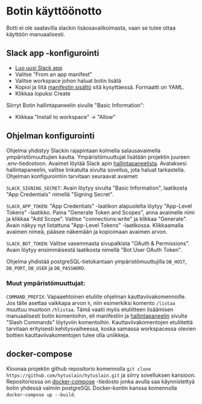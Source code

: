 # Botin käyttöönotto

Botti ei ole saatavilla slackin lisäosavalikoimasta, vaan se tulee ottaa käyttöön manuaalisesti.

## Slack app -konfigurointi

- [Luo uusi Slack app](https://api.slack.com/apps?new_app=1&ref=bolt_start_hub)
- Valitse "From an app manifest"
- Valitse workspace johon haluat botin lisätä
- Kopioi ja liitä [manifestin sisältö](<https://github.com/hytuslain/hytuslain/blob/master/docs/manifest.yml>) sitä kysyttäessä. Formaatti on YAML.
- Klikkaa lopuksi Create

Siirryt Botin hallintapaneelin sivulle "Basic Information":

- Klikkaa "Install to workspace" -> "Allow"

## Ohjelman konfigurointi

Ohjelma yhdistyy Slackin rajapintaan kolmella salausavaimella ympäristömuuttujien kautta. Ympäristömuuttujat lisätään projektin juureen .env-tiedostoon. Avaimet löytää Slack apin [hallintapaneelista](https://api.slack.com/apps/). Avataksesi hallintapaneelin, valitse linkatulta sivulta sovellus, jota haluat tarkastella. Ohjelman konfigurointiin tarvitaan seuraavat avaimet:

`SLACK_SIGNING_SECRET`: Avain löytyy sivulta "Basic Information", laatikosta "App Credentials" nimellä "Signing Secret".

`SLACK_APP_TOKEN`: "App Credentials" -laatikon alapuolelta löytyy "App-Level Tokens" -laatikko. Paina "Generate Token and Scopes", anna avaimelle nimi ja klikkaa "Add Scope". Valitse "connections:write" ja klikkaa "Generate". Avain näkyy nyt listattuna "App-Level Tokens" -laatikossa. Klikkaamalla avaimen nimeä, pääsee näkemään ja kopioimaan avaimen arvon.

`SLACK_BOT_TOKEN`: Valitse vasemmasta sivupalkista "OAuth & Permissions". Avain löytyy ensimmäisestä laatikosta nimellä "Bot User OAuth Token".

Ohjelma yhdistää postgreSQL-tietokantaan ympäristömuuttujilla `DB_HOST`, `DB_PORT`, `DB_USER` ja `DB_PASSWORD`.

### Muut ympäristömuuttujat:

`COMMAND_PREFIX`: Vapaaehtoinen etuliite ohjelman kauttaviivakomennoille. Jos tälle asettaa vaikkapa arvon `h`, niin esimerkiksi komento `/listaa` muuttuu muotoon `/hlistaa`. Tämä vaatii myös etuliitteen lisäämisen manuaalisesti botin komentoihin, eli manifestiin ja [hallintapaneelin](https://api.slack.com/apps/) sivulta "Slash Commands" löytyviin komentoihin. Kauttaviivakomentojen etuliitettä tarvitaan erityisesti kehitysvaiheessa, koska samassa workspacessa olevien bottien kauttaviivakomentojen tulee olla uniikkeja. 

## docker-compose

Kloonaa projektin github repositorio komennolla `git clone https://github.com/hytuslain/hytuslain.git` ja siirry sovelluksen kansioon. Repositoriossa on [docker-compose](https://github.com/hytuslain/hytuslain/blob/master/docker-compose.yml) -tiedosto jonka avulla saa käynnistettyä botin yhdessä valmiin postgreSQL Docker-kontin kanssa komennolla `docker-compose up --build`.
